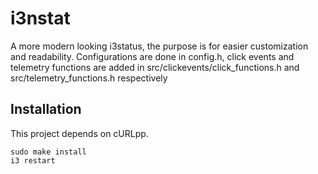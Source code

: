 # i3nstat
A more modern looking i3status, the purpose is for easier customization and readability.
Configurations are done in config.h,
click events and telemetry functions are added in src/clickevents/click_functions.h and src/telemetry_functions.h respectively

## Installation
This project depends on cURLpp.
```
sudo make install
i3 restart
```
